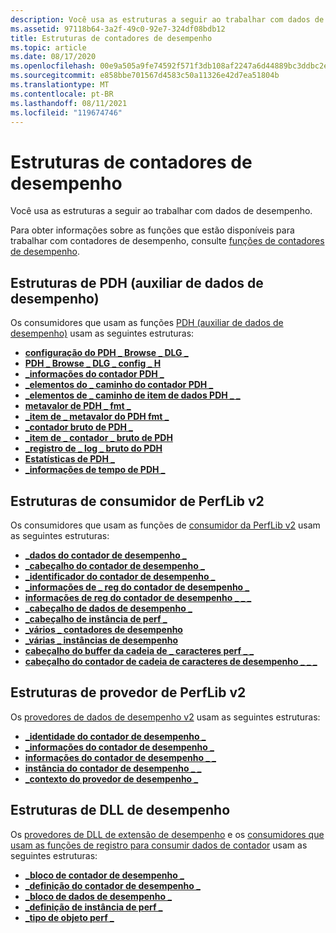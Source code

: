 ```yaml
---
description: Você usa as estruturas a seguir ao trabalhar com dados de desempenho.
ms.assetid: 97118b64-3a2f-49c0-92e7-324df08bdb12
title: Estruturas de contadores de desempenho
ms.topic: article
ms.date: 08/17/2020
ms.openlocfilehash: 00e9a505a9fe74592f571f3db108af2247a6d44889bc3ddbc2e4dae0844600b2
ms.sourcegitcommit: e858bbe701567d4583c50a11326e42d7ea51804b
ms.translationtype: MT
ms.contentlocale: pt-BR
ms.lasthandoff: 08/11/2021
ms.locfileid: "119674746"
---
```

# <a name="performance-counters-structures"></a>Estruturas de contadores de desempenho

Você usa as estruturas a seguir ao trabalhar com dados de desempenho.

Para obter informações sobre as funções que estão disponíveis para trabalhar com contadores de desempenho, consulte [funções de contadores de desempenho](performance-counters-functions.md).

## <a name="performance-data-helper-pdh-structures"></a>Estruturas de PDH (auxiliar de dados de desempenho)

Os consumidores que usam as funções [PDH (auxiliar de dados de desempenho)](using-the-pdh-functions-to-consume-counter-data.md) usam as seguintes estruturas:

- [**configuração do PDH \_ Browse \_ DLG \_**](/windows/win32/api/pdh/ns-pdh-pdh_browse_dlg_config_a)
- [**PDH \_ Browse \_ DLG \_ config \_ H**](/windows/win32/api/pdh/ns-pdh-pdh_browse_dlg_config_ha)
- [**\_informações do contador PDH \_**](/windows/desktop/api/Pdh/ns-pdh-pdh_counter_info_a)
- [**\_elementos do \_ caminho do contador PDH \_**](/windows/desktop/api/Pdh/ns-pdh-pdh_counter_path_elements_a)
- [**\_elementos de \_ caminho de item de dados PDH \_ \_**](/windows/desktop/api/Pdh/ns-pdh-pdh_data_item_path_elements_a)
- [**metavalor de PDH \_ fmt \_**](/windows/desktop/api/Pdh/ns-pdh-pdh_fmt_countervalue)
- [**\_item de \_ metavalor do PDH fmt \_**](/windows/desktop/api/Pdh/ns-pdh-pdh_fmt_countervalue_item_a)
- [**\_contador bruto de PDH \_**](/windows/desktop/api/Pdh/ns-pdh-pdh_raw_counter)
- [**\_item de \_ contador \_ bruto de PDH**](/windows/desktop/api/Pdh/ns-pdh-pdh_raw_counter_item_a)
- [**\_registro de \_ log \_ bruto do PDH**](/windows/desktop/api/Pdh/ns-pdh-pdh_raw_log_record)
- [**Estatísticas de PDH \_**](/windows/desktop/api/Pdh/ns-pdh-pdh_statistics)
- [**\_informações de tempo de PDH \_**](/windows/desktop/api/Pdh/ns-pdh-pdh_time_info)

## <a name="perflib-v2-consumer-structures"></a>Estruturas de consumidor de PerfLib v2

Os consumidores que usam as funções de [consumidor da PerfLib v2](using-the-perflib-functions-to-consume-counter-data.md) usam as seguintes estruturas:

- [**\_dados do contador de desempenho \_**](/windows/desktop/api/Perflib/ns-perflib-perf_counter_data)
- [**\_cabeçalho do contador de desempenho \_**](/windows/desktop/api/Perflib/ns-perflib-perf_counter_header)
- [**\_identificador do contador de desempenho \_**](/windows/desktop/api/Perflib/ns-perflib-perf_counter_identifier)
- [**\_informações de \_ reg do contador de desempenho \_**](/windows/desktop/api/Perflib/ns-perflib-perf_counter_reg_info)
- [**informações de reg do contador de desempenho \_ \_ \_**](/windows/desktop/api/Perflib/ns-perflib-perf_counterset_reg_info)
- [**\_cabeçalho de dados de desempenho \_**](/windows/desktop/api/Perflib/ns-perflib-perf_data_header)
- [**\_cabeçalho de instância de perf \_**](/windows/desktop/api/Perflib/ns-perflib-perf_instance_header)
- [**\_vários \_ contadores de desempenho**](/windows/desktop/api/Perflib/ns-perflib-perf_multi_counters)
- [**\_várias \_ instâncias de desempenho**](/windows/desktop/api/Perflib/ns-perflib-perf_multi_instances)
- [**cabeçalho do buffer da cadeia de \_ caracteres perf \_ \_**](/windows/win32/api/perflib/ns-perflib-perf_string_buffer_header)
- [**cabeçalho do contador de cadeia de caracteres de desempenho \_ \_ \_**](/windows/win32/api/perflib/ns-perflib-perf_string_counter_header)

## <a name="perflib-v2-provider-structures"></a>Estruturas de provedor de PerfLib v2

Os [provedores de dados de desempenho v2](providing-counter-data-using-version-2-0.md) usam as seguintes estruturas:

- [**\_identidade do contador de desempenho \_**](/windows/desktop/api/Perflib/ns-perflib-perf_counter_identity)
- [**\_informações do contador de desempenho \_**](/windows/desktop/api/Perflib/ns-perflib-perf_counter_info)
- [**informações do contador de desempenho \_ \_**](/windows/desktop/api/Perflib/ns-perflib-perf_counterset_info)
- [**instância do contador de desempenho \_ \_**](/windows/desktop/api/Perflib/ns-perflib-perf_counterset_instance)
- [**\_contexto do provedor de desempenho \_**](/windows/win32/api/perflib/ns-perflib-perf_provider_context)

## <a name="performance-dll-structures"></a>Estruturas de DLL de desempenho

Os [provedores de DLL de extensão de desempenho](providing-counter-data-using-a-performance-dll.md) e os [consumidores que usam as funções de registro para consumir dados de contador](using-the-registry-functions-to-consume-counter-data.md) usam as seguintes estruturas:

- [**\_bloco de contador de desempenho \_**](/windows/desktop/api/Winperf/ns-winperf-perf_counter_block)
- [**\_definição do contador de desempenho \_**](/windows/desktop/api/Winperf/ns-winperf-perf_counter_definition)
- [**\_bloco de dados de desempenho \_**](/windows/desktop/api/Winperf/ns-winperf-perf_data_block)
- [**\_definição de instância de perf \_**](/windows/desktop/api/Winperf/ns-winperf-perf_instance_definition)
- [**\_tipo de objeto perf \_**](/windows/desktop/api/Winperf/ns-winperf-perf_object_type)
